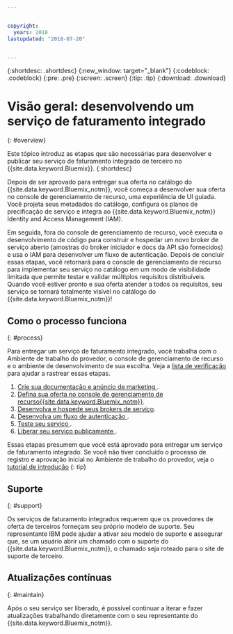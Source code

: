```yaml
---


copyright:
  years: 2018
lastupdated: "2018-07-20"


---
```


{:shortdesc: .shortdesc}
{:new_window: target="_blank"}
{:codeblock: .codeblock}
{:pre: .pre}
{:screen: .screen}
{:tip: .tip}
{:download: .download}

# Visão geral: desenvolvendo um serviço de faturamento integrado
{: #overview}

Este tópico introduz as etapas que são necessárias para desenvolver e publicar seu serviço de faturamento integrado de terceiro no {{site.data.keyword.Bluemix}}.
{:shortdesc}

Depois de ser aprovado para entregar sua oferta no catálogo do {{site.data.keyword.Bluemix_notm}}, você começa a desenvolver sua oferta no console de gerenciamento de recurso, uma experiência de UI guiada. Você projeta seus metadados do catálogo, configura os planos de precificação de serviço e integra ao {{site.data.keyword.Bluemix_notm}} Identity and Access Management (IAM). 

Em seguida, fora do console de gerenciamento de recurso, você executa o desenvolvimento de código para construir e hospedar um novo broker de serviço aberto (amostras do broker iniciador e docs da API são fornecidos) e usa o IAM para desenvolver um fluxo de autenticação. Depois de concluir essas etapas, você retornará para o console de gerenciamento de recurso para implementar seu serviço no catálogo em um modo de visibilidade limitada que permite testar e validar múltiplos requisitos distribuíveis. Quando você estiver pronto e sua oferta atender a todos os requisitos, seu serviço se tornará totalmente visível no catálogo do {{site.data.keyword.Bluemix_notm}}!


## Como o processo funciona
{: #process}

Para entregar um serviço de faturamento integrado, você trabalha com o Ambiente de trabalho do provedor, o console de gerenciamento de recurso e o ambiente de desenvolvimento de sua escolha. Veja a [lista de verificação](/docs/third-party/checklist.html#checklist) para ajudar a rastrear essas etapas.

1. [ Crie sua documentação e anúncio de marketing ](/docs/third-party/cis1-docs-marketing.html).
2. [Defina sua oferta no console de gerenciamento de recurso{{site.data.keyword.Bluemix_notm}}](/docs/third-party/cis2-rmc-define.html).
3. [Desenvolva e hospede seus brokers de serviço](/docs/third-party/cis3-broker.html).
4. [ Desenvolva um fluxo de autenticação ](/docs/third-party/cis5-iam.html).
5. [ Teste seu serviço ](/docs/third-party/cis4-rmc-publish.html).
6. [ Liberar seu serviço publicamente ](/docs/third-party/cis6-ga.html).

Essas etapas presumem que você está aprovado para entregar um serviço de faturamento integrado. Se você não tiver concluído o processo de registro e aprovação inicial no Ambiente de trabalho do provedor, veja o [tutorial de introdução](/docs/third-party/index.md)
{: tip}

## Suporte
{: #support}

Os serviços de faturamento integrados requerem que os provedores de oferta de terceiros forneçam seu próprio modelo de suporte. Seu representante IBM pode ajudar a ativar seu modelo de suporte e assegurar que, se um usuário abrir um chamado com o suporte do {{site.data.keyword.Bluemix_notm}}, o chamado seja roteado para o site de suporte de terceiro.

## Atualizações contínuas
{: #maintain}

Após o seu serviço ser liberado, é possível continuar a iterar e fazer atualizações trabalhando diretamente com o seu representante do {{site.data.keyword.Bluemix_notm}}.



